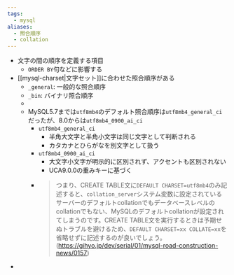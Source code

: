 ```yaml
---
tags:
  - mysql
aliases:
  - 照合順序
  - collation
---
```

- 文字の間の順序を定義する項目
	- `ORDER BY`句などに影響する
- [[mysql-charset|文字セット]]に合わせた照合順序がある
	- `_general`: 一般的な照合順序
	- `_bin`: バイナリ照合順序
	- 
	- MySQL5.7までは`utf8mb4`のデフォルト照合順序は`utf8mb4_general_ci`だったが、8.0からは`utf8mb4_0900_ai_ci`
		- `utf8mb4_general_ci`
			- 半角大文字と半角小文字は同じ文字として判断される
			- カタカナとひらがなを別文字として扱う
		- `utf8mb4_0900_ai_ci`
			- 大文字小文字が明示的に区別されず、アクセントも区別されない
			- UCA9.0.0の重みキーに基づく
		- > つまり、CREATE TABLE文に`DEFAULT CHARSET=utf8mb4`のみ記述すると、`collation_server`システム変数に設定されているサーバーのデフォルトcollationでもデータベースレベルのcollationでもない、MySQLのデフォルトcollationが設定されてしまうのです。CREATE TABLE文を実行するときは予期せぬトラブルを避けるため、`DEFAULT CHARSET=xx COLLATE=xx`を省略せずに記述するのが良いでしょう。(https://gihyo.jp/dev/serial/01/mysql-road-construction-news/0157)
-  
